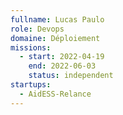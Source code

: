 ```yaml
---
fullname: Lucas Paulo
role: Devops
domaine: Déploiement
missions:
  - start: 2022-04-19
    end: 2022-06-03
    status: independent
startups:
  - AidESS-Relance
---
```


